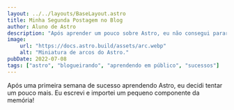 ```yaml
---
layout: ../../layouts/BaseLayout.astro
title: Minha Segunda Postagem no Blog
author: Aluno de Astro
description: "Após aprender um pouco sobre Astro, eu não consegui parar!"
image:
    url: "https://docs.astro.build/assets/arc.webp"
    alt: "Miniatura de arcos do Astro."
pubDate: 2022-07-08
tags: ["astro", "blogueirando", "aprendendo em público", "sucessos"]
---
```

Após uma primeira semana de sucesso aprendendo Astro, eu decidi tentar um pouco mais. Eu escrevi e importei um pequeno componente da memória!